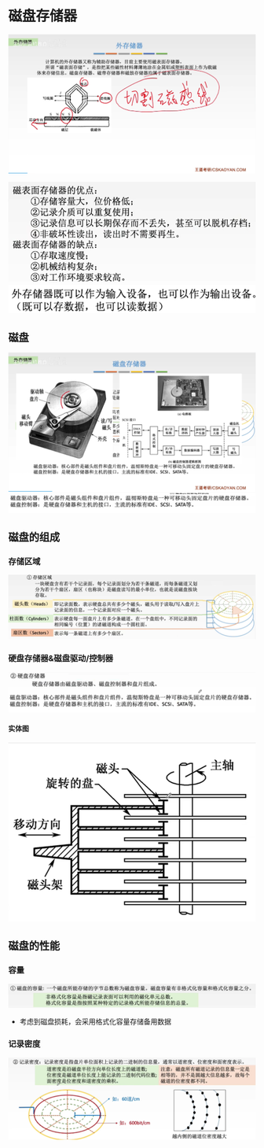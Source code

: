 

# 磁盘存储器
![输入图片说明](/imgs/2025-08-06/A80FTKYJX2XzaSEa.png)

![输入图片说明](/imgs/2025-08-06/aV1GjXf3slfrLv32.png)
![输入图片说明](/imgs/2025-08-06/ooHCKHxDxAEJSZla.png)

## 磁盘
![输入图片说明](/imgs/2025-08-06/rPdqMo3X6nrpI2Oq.png)
![输入图片说明](/imgs/2025-08-09/obqOtIbdfxt024RD.png)

## 磁盘的组成
### 存储区域
![输入图片说明](/imgs/2025-08-09/ezYQQb8cufkaSNYi.png)
### 硬盘存储器&磁盘驱动/控制器
![输入图片说明](/imgs/2025-08-09/fXP88V46qi6liQKS.png)

#### 实体图
![输入图片说明](/imgs/2025-08-09/mzUouFYDg8LOhsK2.png)

## 磁盘的性能
### 容量
![输入图片说明](/imgs/2025-08-09/fkjz2wMq7g7MeYPL.png)
- 考虑到磁盘损耗，会采用格式化容量存储备用数据

### 记录密度
![输入图片说明](/imgs/2025-08-09/fLJWR24bgmeDRPVG.png)
<!--stackedit_data:
eyJoaXN0b3J5IjpbMTQ0MTQwMDcwOCwtMTY4MDM4MzE1MV19
-->